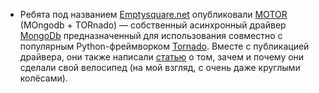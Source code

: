 * Ребята под названием [Emptysquare.net](http://emptysquare.net) опубликовали [MOTOR](http://emptysquare.net/blog/introducing-motor-an-asynchronous-mongodb-driver-for-python-and-tornado/) (MOngodb + TORnado) — собственный асинхронный драйвер [MongoDb](http://www.mongodb.org/) предназначенный для использования совместно с популярным Python-фреймворком [Tornado](http://www.tornadoweb.org/). Вместе с публикацией драйвера, они также написали [статью](http://emptysquare.net/blog/motor-internals-how-i-asynchronized-a-synchronous-library/) о том, зачем и почему они сделали свой велосипед (на мой взгляд, c очень даже круглыми колёсами).
